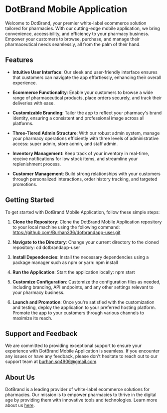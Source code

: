 # DotBrand Mobile Application

Welcome to DotBrand, your premier white-label ecommerce solution tailored for pharmacies. With our cutting-edge mobile application, we bring convenience, accessibility, and efficiency to your pharmacy business. Empower your customers to browse, purchase, and manage their pharmaceutical needs seamlessly, all from the palm of their hand.

## Features

- **Intuitive User Interface**: Our sleek and user-friendly interface ensures that customers can navigate the app effortlessly, enhancing their overall experience.

- **Ecommerce Functionality**: Enable your customers to browse a wide range of pharmaceutical products, place orders securely, and track their deliveries with ease.

- **Customizable Branding**: Tailor the app to reflect your pharmacy's brand identity, ensuring a consistent and professional image across all platforms.

- **Three-Tiered Admin Structure**: With our robust admin system, manage your pharmacy operations efficiently with three levels of administrative access: super admin, store admin, and staff admin.

- **Inventory Management**: Keep track of your inventory in real-time, receive notifications for low stock items, and streamline your replenishment process.

- **Customer Management**: Build strong relationships with your customers through personalized interactions, order history tracking, and targeted promotions.

## Getting Started

To get started with DotBrand Mobile Application, follow these simple steps:

1. **Clone the Repository**: Clone the DotBrand Mobile Application repository to your local machine using the following command:
   https://github.com/Burhan336/dotbrandapp-user.git

2. **Navigate to the Directory**: Change your current directory to the cloned repository:
   cd dotbrandapp-user

3. **Install Dependencies**: Install the necessary dependencies using a package manager such as npm or yarn:
   npm install

4. **Run the Application**: Start the application locally:
   npm start

5. **Customize Configuration**: Customize the configuration files as needed, including branding, API endpoints, and any other settings relevant to your pharmacy business.

6. **Launch and Promotion**: Once you're satisfied with the customization and testing, deploy the application to your preferred hosting platform. Promote the app to your customers through various channels to maximize its reach.

## Support and Feedback

We are committed to providing exceptional support to ensure your experience with DotBrand Mobile Application is seamless. If you encounter any issues or have any feedback, please don't hesitate to reach out to our support team at [burhan.sq4906@gmail.com](mailto:burhan.sq4906@gmail.com).

## About Us

DotBrand is a leading provider of white-label ecommerce solutions for pharmacies. Our mission is to empower pharmacies to thrive in the digital age by providing them with innovative tools and technologies. Learn more about us [here](https://www.dotbrand.com/about).
